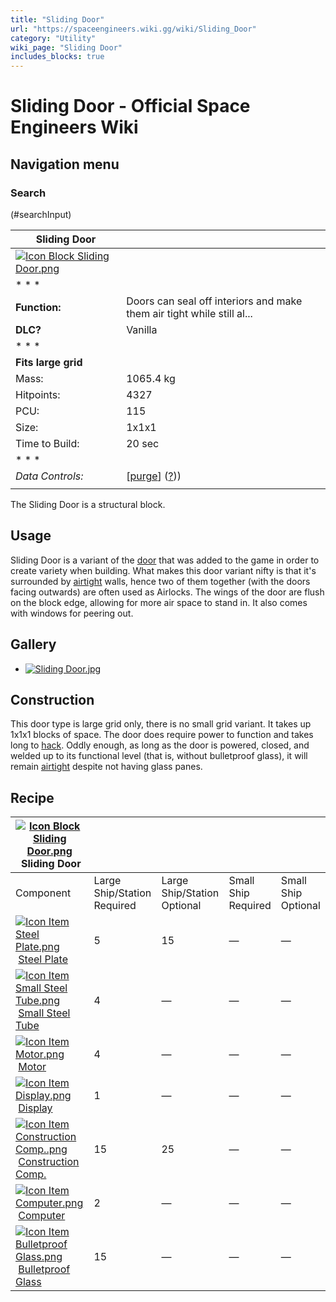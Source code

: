 ```yaml
---
title: "Sliding Door"
url: "https://spaceengineers.wiki.gg/wiki/Sliding_Door"
category: "Utility"
wiki_page: "Sliding Door"
includes_blocks: true
---
```


# Sliding Door - Official Space Engineers Wiki

## Navigation menu

### Search

(#searchInput)

| Sliding Door |     |
| --- | --- |
| [![Icon Block Sliding Door.png](https://spaceengineers.wiki.gg/images/0/0a/Icon_Block_Sliding_Door.png?364c7b)](https://spaceengineers.wiki.gg/wiki/File:Icon_Block_Sliding_Door.png) |     |
| * * * |     |
| **Function:** | Doors can seal off interiors and make them air tight while still al... |
| **DLC?** | Vanilla |
| * * * |     |
| **Fits large grid** |     |
| Mass: | 1065.4 kg |
| Hitpoints: | 4327 |
| PCU: | 115 |
| Size: | 1x1x1 |
| Time to Build: | 20 sec |
| * * * |     |
| _Data Controls:_ | \[[purge](https://spaceengineers.wiki.gg/wiki/Sliding_Door?action=purge)\] ([?](https://spaceengineers.wiki.gg/wiki/Template:Info_Block))) |
|     |     |

The Sliding Door is a structural block.

## Usage

Sliding Door is a variant of the [door](https://spaceengineers.wiki.gg/wiki/Door "Door") that was added to the game in order to create variety when building. What makes this door variant nifty is that it's surrounded by [airtight](https://spaceengineers.wiki.gg/wiki/Airtightness "Airtightness") walls, hence two of them together (with the doors facing outwards) are often used as Airlocks. The wings of the door are flush on the block edge, allowing for more air space to stand in. It also comes with windows for peering out.

## Gallery

*   [![Sliding Door.jpg](https://spaceengineers.wiki.gg/images/thumb/c/ce/Sliding_Door.jpg/120px-Sliding_Door.jpg?a5dda0)](https://spaceengineers.wiki.gg/wiki/File:Sliding_Door.jpg)
    

## Construction

This door type is large grid only, there is no small grid variant. It takes up 1x1x1 blocks of space. The door does require power to function and takes long to [hack](https://spaceengineers.wiki.gg/wiki/Hacking "Hacking"). Oddly enough, as long as the door is powered, closed, and welded up to its functional level (that is, without bulletproof glass), it will remain [airtight](https://spaceengineers.wiki.gg/wiki/Airtightness "Airtightness") despite not having glass panes.

## Recipe

| [![Icon Block Sliding Door.png](https://spaceengineers.wiki.gg/images/thumb/0/0a/Icon_Block_Sliding_Door.png/21px-Icon_Block_Sliding_Door.png?364c7b)](https://spaceengineers.wiki.gg/wiki/Sliding_Door "Sliding Door") Sliding Door |     |     |     |     |
| --- | --- | --- | --- | --- |
| Component | Large Ship/Station  <br>Required | Large Ship/Station  <br>Optional | Small Ship  <br>Required | Small Ship  <br>Optional |
| [![Icon Item Steel Plate.png](https://spaceengineers.wiki.gg/images/thumb/4/4c/Icon_Item_Steel_Plate.png/21px-Icon_Item_Steel_Plate.png?437e3a)](https://spaceengineers.wiki.gg/wiki/Steel_Plate "Steel Plate") [Steel Plate](https://spaceengineers.wiki.gg/wiki/Steel_Plate "Steel Plate") | 5   | 15  | —   | —   |
| [![Icon Item Small Steel Tube.png](https://spaceengineers.wiki.gg/images/thumb/f/f7/Icon_Item_Small_Steel_Tube.png/21px-Icon_Item_Small_Steel_Tube.png?4fe418)](https://spaceengineers.wiki.gg/wiki/Small_Steel_Tube "Small Steel Tube") [Small Steel Tube](https://spaceengineers.wiki.gg/wiki/Small_Steel_Tube "Small Steel Tube") | 4   | —   | —   | —   |
| [![Icon Item Motor.png](https://spaceengineers.wiki.gg/images/thumb/2/2c/Icon_Item_Motor.png/21px-Icon_Item_Motor.png?4a2f3f)](https://spaceengineers.wiki.gg/wiki/Motor "Motor") [Motor](https://spaceengineers.wiki.gg/wiki/Motor "Motor") | 4   | —   | —   | —   |
| [![Icon Item Display.png](https://spaceengineers.wiki.gg/images/thumb/4/44/Icon_Item_Display.png/21px-Icon_Item_Display.png?a444bc)](https://spaceengineers.wiki.gg/wiki/Display "Display") [Display](https://spaceengineers.wiki.gg/wiki/Display "Display") | 1   | —   | —   | —   |
| [![Icon Item Construction Comp..png](https://spaceengineers.wiki.gg/images/thumb/4/45/Icon_Item_Construction_Comp..png/21px-Icon_Item_Construction_Comp..png?cdc26f)](https://spaceengineers.wiki.gg/wiki/Construction_Comp. "Construction Comp.") [Construction Comp.](https://spaceengineers.wiki.gg/wiki/Construction_Comp. "Construction Comp.") | 15  | 25  | —   | —   |
| [![Icon Item Computer.png](https://spaceengineers.wiki.gg/images/thumb/7/72/Icon_Item_Computer.png/21px-Icon_Item_Computer.png?65c1a4)](https://spaceengineers.wiki.gg/wiki/Computer "Computer") [Computer](https://spaceengineers.wiki.gg/wiki/Computer "Computer") | 2   | —   | —   | —   |
| [![Icon Item Bulletproof Glass.png](https://spaceengineers.wiki.gg/images/thumb/c/c1/Icon_Item_Bulletproof_Glass.png/21px-Icon_Item_Bulletproof_Glass.png?1941ea)](https://spaceengineers.wiki.gg/wiki/Bulletproof_Glass "Bulletproof Glass") [Bulletproof Glass](https://spaceengineers.wiki.gg/wiki/Bulletproof_Glass "Bulletproof Glass") | 15  | —   | —   | —   |